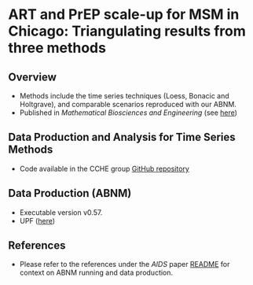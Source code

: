 # ART and PrEP scale-up for MSM in Chicago: Triangulating results from three methods

## Overview
  - Methods include the time series techniques (Loess, Bonacic and Holtgrave), and comparable scenarios reproduced with our ABNM.
  - Published in _Mathematical Biosciences and Engineering_ (see [here](https://pubmed.ncbi.nlm.nih.gov/34198418/))

## Data Production and Analysis for Time Series Methods
  - Code available in the CCHE group [GitHub repository](https://github.com/UChicago-CCHE-Modeling/projections/blob/main/time-series-analysis.R)
 
 ## Data Production (ABNM)
  - Executable version v0.57.
  - UPF ([here](https://github.com/khanna7/BARS/blob/MBE-paper/transmission_model/swift_proj/data/ART_PrEP_both_40.R))
 
 ## References
  - Please refer to the references under the _AIDS_ paper [README](https://github.com/khanna7/BARS/blob/AIDS-GTZ-paper/README.md) for context on ABNM running and data production. 
